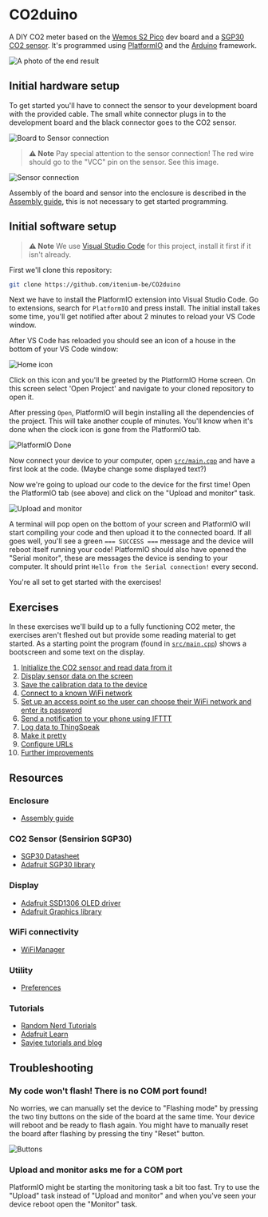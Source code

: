 # CO2duino

A DIY CO2 meter based on the [Wemos S2 Pico](https://www.wemos.cc/en/latest/s2/s2_pico.html) dev board and a [SGP30 CO2 sensor](https://www.tinytronics.nl/shop/nl/sensoren/lucht/gas/sgp30-tvoc-en-eco2-sensor-module). It's programmed using [PlatformIO](https://platformio.org/) and the [Arduino](https://www.arduino.cc/) framework.

![A photo of the end result](assets/co2-meter.jpeg "Photo")

## Initial hardware setup

To get started you'll have to connect the sensor to your development board with the provided cable. The small white connector plugs in to the development board and the black connector goes to the CO2 sensor.

![Board to Sensor connection](assets/board-sensor-connection.png "Board to Sensor connection")

> **⚠ Note** Pay special attention to the sensor connection! The red wire should go to the "VCC" pin on the sensor. See this image.

![Sensor connection](assets/sensor-connection.png "Sensor connection")

Assembly of the board and sensor into the enclosure is described in the [Assembly guide](assembly.md), this is not necessary to get started programming.

## Initial software setup

> **⚠ Note** We use [Visual Studio Code](https://code.visualstudio.com/) for this project, install it first if it isn't already.

First we'll clone this repository:

```sh
git clone https://github.com/itenium-be/CO2duino
```

Next we have to install the PlatformIO extension into Visual Studio Code. Go to extensions, search for `PlatformIO` and press install. The initial install takes some time, you'll get notified after about 2 minutes to reload your VS Code window.

After VS Code has reloaded you should see an icon of a house in the bottom of your VS Code window:

![Home icon](assets/home-icon.png "Home Icon")

Click on this icon and you'll be greeted by the PlatformIO Home screen. On this screen select 'Open Project' and navigate to your cloned repository to open it.

After pressing `Open`, PlatformIO will begin installing all the dependencies of the project. This will take another couple of minutes. You'll know when it's done when the clock icon is gone from the PlatformIO tab.

![PlatformIO Done](assets/platform-io-done.png "PlatformIO Done")

Now connect your device to your computer, open [`src/main.cpp`](https://github.com/itenium-be/CO2duino/blob/development/src/main.cpp) and have a first look at the code. (Maybe change some displayed text?)

Now we're going to upload our code to the device for the first time! Open the PlatformIO tab (see above) and click on the "Upload and monitor" task.

![Upload and monitor](assets/upload-and-monitor.png "Upload and monitor")

A terminal will pop open on the bottom of your screen and PlatformIO will start compiling your code and then upload it to the connected board. If all goes well, you'll see a green `=== SUCCESS ===` message and the device will reboot itself running your code! PlatformIO should also have opened the "Serial monitor", these are messages the device is sending to your computer. It should print `Hello from the Serial connection!` every second.

You're all set to get started with the exercises!

## Exercises

In these exercises we'll build up to a fully functioning CO2 meter, the exercises aren't fleshed out but provide some reading material to get started. As a starting point the program (found in [`src/main.cpp`](https://github.com/itenium-be/CO2duino/blob/development/src/main.cpp)) shows a bootscreen and some text on the display.

1. [Initialize the CO2 sensor and read data from it](exercises/initialize-sensor.md)
2. [Display sensor data on the screen](exercises/display-sensor-data.md)
3. [Save the calibration data to the device](exercises/sensor-calibration.md)
4. [Connect to a known WiFi network](exercises/connect-wifi.md)
5. [Set up an access point so the user can choose their WiFi network and enter its password](exercises/access-point.md)
6. [Send a notification to your phone using IFTTT](exercises/send-notification.md)
7. [Log data to ThingSpeak](exercises/log-data.md)
8. [Make it pretty](exercises/make-it-pretty.md)
9. [Configure URLs](exercises/configure-urls.md)
10. [Further improvements](exercises/further-improvements.md)

## Resources

### Enclosure

- [Assembly guide](assembly.md)

### CO2 Sensor (Sensirion SGP30)

- [SGP30 Datasheet](https://sensirion.com/media/documents/984E0DD5/61644B8B/Sensirion_Gas_Sensors_Datasheet_SGP30.pdf)
- [Adafruit SGP30 library](https://github.com/adafruit/Adafruit_SGP30)

### Display

- [Adafruit SSD1306 OLED driver](https://github.com/adafruit/Adafruit_SSD1306)
- [Adafruit Graphics library](https://learn.adafruit.com/adafruit-gfx-graphics-library)

### WiFi connectivity

- [WiFiManager](https://github.com/tzapu/WiFiManager)

### Utility

- [Preferences](https://espressif-docs.readthedocs-hosted.com/projects/arduino-esp32/en/latest/api/preferences.html)

### Tutorials

- [Random Nerd Tutorials](https://randomnerdtutorials.com/)
- [Adafruit Learn](https://learn.adafruit.com/)
- [Savjee tutorials and blog](https://savjee.be/)

## Troubleshooting

### My code won't flash! There is no COM port found!

No worries, we can manually set the device to "Flashing mode" by pressing the two tiny buttons on the side of the board at the same time. Your device will reboot and be ready to flash again. You might have to manually reset the board after flashing by pressing the tiny "Reset" button.

![Buttons](assets/troubleshoot-reset.png "Buttons")

### Upload and monitor asks me for a COM port

PlatformIO might be starting the monitoring task a bit too fast. Try to use the "Upload" task instead of "Upload and monitor" and when you've seen your device reboot open the "Monitor" task.
